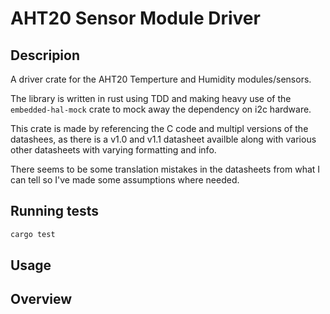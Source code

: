 # AHT20 Sensor Module Driver

## Descripion

A driver crate for the AHT20 Temperture and Humidity modules/sensors.

The library is written in rust using TDD and making heavy use of the 
`embedded-hal-mock` crate to mock away the dependency on i2c hardware.

This crate is made by referencing the C code and multipl versions of the 
datashees, as there is a v1.0 and v1.1 datasheet availble along with various
other datasheets with varying formatting and info.

There seems to be some translation mistakes in the datasheets from what I can
tell so I've made some assumptions where needed.


## Running tests

```sh
cargo test
```


## Usage

## Overview

